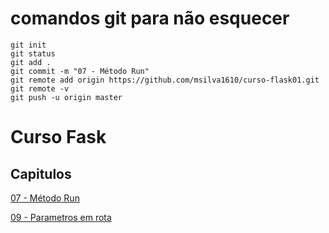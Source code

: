 # comandos git para não esquecer

```
git init
git status
git add . 
git commit -m "07 - Método Run"
git remote add origin https://github.com/msilva1610/curso-flask01.git
git remote -v
git push -u origin master
```

# Curso Fask

## Capitulos 

[07 - Método Run](../../tree/76dae6930b4033baf32c839eee4215a4df71e9ae)

[09 - Parametros em rota](../../tree/3105f133026b05cb716f66eead905fa0e3dd0df6)